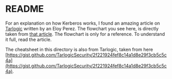 # README

For an explanation on how Kerberos works, I found an amazing article on [Tarlogic](https://www.tarlogic.com) written by an Eloy Perez. The flowchart you see here, is directly taken from [that article](https://www.tarlogic.com/en/blog/how-kerberos-works/). The flowchart is only for a reference. To understand it full, read the article.

The cheatsheet in this directory is also from Tarlogic, taken from here [https://gist.github.com/TarlogicSecurity/2f221924fef8c14a1d8e29f3cb5c5c4a](https://gist.github.com/TarlogicSecurity/2f221924fef8c14a1d8e29f3cb5c5c4a).
